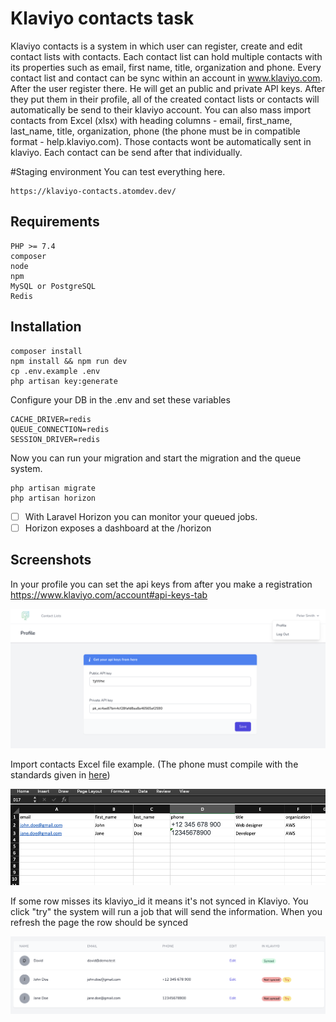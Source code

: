 # Klaviyo contacts task 
Klaviyo contacts is a system in which user can register, create and edit contact lists with contacts. Each contact list can hold multiple contacts with its properties such as email, first name, title, organization and phone. Every contact list and contact can be sync within an account in www.klaviyo.com. After the user register there. He will get an public and private API keys. After they put them in their profile, all of the created contact lists or contacts will automatically be send to their klaviyo account. You can also mass import contacts from Excel (xlsx) with heading columns - email, first_name, last_name, title, organization, phone (the phone must be in compatible format - help.klaviyo.com). Those contacts wont be automatically sent in klaviyo. Each contact can be send after that individually.

#Staging environment
You can test everything here.
```
https://klaviyo-contacts.atomdev.dev/
```

## Requirements
```
PHP >= 7.4
composer
node
npm
MySQL or PostgreSQL
Redis
```


## Installation
```
composer install
npm install && npm run dev
cp .env.example .env
php artisan key:generate
```
Configure your DB in the .env and set these variables

```
CACHE_DRIVER=redis
QUEUE_CONNECTION=redis
SESSION_DRIVER=redis
```
Now you can run your migration and start the migration and the queue system.

```
php artisan migrate
php artisan horizon
```

- [ ] With Laravel Horizon you can monitor your queued jobs.
- [ ] Horizon exposes a dashboard at the /horizon

## Screenshots
 In your profile you can set the api keys from after you make a registration https://www.klaviyo.com/account#api-keys-tab

![Klaviyo api keys](./storage/screenshots/api-keys-screen.png)
  
Import contacts Excel file example. (The phone must compile with the standards given in [here](https://help.klaviyo.com/hc/en-us/articles/360046055671-Accepted-Phone-Number-Formats-for-SMS-in-Klaviyo#accepted-phone-number-formats1))  

![Import format](./storage/screenshots/import-screen.png)

If some row misses its klaviyo_id it means it's not synced in Klaviyo.
You click "try" the system will run a job that will send the information.
When you refresh the page the row should be synced

![Contacts](./storage/screenshots/contacts-screen.png)





